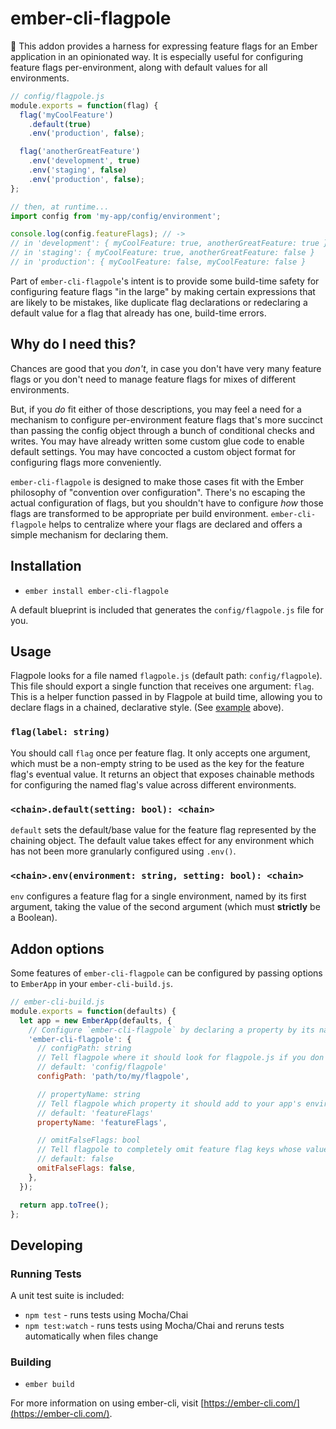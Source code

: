 # ember-cli-flagpole

🎏 This addon provides a harness for expressing feature flags for an Ember application in an opinionated way. It is especially useful for configuring feature flags per-environment, along with default values for all environments.

<a id="example"></a>

```javascript
// config/flagpole.js
module.exports = function(flag) {
  flag('myCoolFeature')
    .default(true)
    .env('production', false);

  flag('anotherGreatFeature')
    .env('development', true)
    .env('staging', false)
    .env('production', false);
};

// then, at runtime...
import config from 'my-app/config/environment';

console.log(config.featureFlags); // ->
// in 'development': { myCoolFeature: true, anotherGreatFeature: true }
// in 'staging': { myCoolFeature: true, anotherGreatFeature: false }
// in 'production': { myCoolFeature: false, myCoolFeature: false }
```

Part of `ember-cli-flagpole`'s intent is to provide some build-time safety for configuring feature flags "in the large" by making certain expressions that are likely to be mistakes, like duplicate flag declarations or redeclaring a default value for a flag that already has one, build-time errors.

## Why do I need this?
Chances are good that you _don't_, in case you don't have very many feature flags or you don't need to manage feature flags for mixes of different environments.

But, if you _do_ fit either of those descriptions, you may feel a need for a mechanism to configure per-environment feature flags that's more succinct than passing the config object through a bunch of conditional checks and writes. You may have already written some custom glue code to enable default settings. You may have concocted a custom object format for configuring flags more conveniently.

`ember-cli-flagpole` is designed to make those cases fit with the Ember philosophy of "convention over configuration". There's no escaping the actual configuration of flags, but you shouldn't have to configure _how_ those flags are transformed to be appropriate per build environment. `ember-cli-flagpole` helps to centralize where your flags are declared and offers a simple mechanism for declaring them.

## Installation

* `ember install ember-cli-flagpole`

A default blueprint is included that generates the `config/flagpole.js` file for you.

## Usage
Flagpole looks for a file named `flagpole.js` (default path: `config/flagpole`). This file should export a single function that receives one argument: `flag`. This is a helper function passed in by Flagpole at build time, allowing you to declare flags in a chained, declarative style. (See [example](#example) above).

### `flag(label: string)`
You should call `flag` once per feature flag. It only accepts one argument, which must be a non-empty string to be used as the key for the feature flag's eventual value. It returns an object that exposes chainable methods for configuring the named flag's value across different environments.

### `<chain>.default(setting: bool): <chain>`
`default` sets the default/base value for the feature flag represented by the chaining object. The default value takes effect for any environment which has not been more granularly configured using `.env()`.

### `<chain>.env(environment: string, setting: bool): <chain>`
`env` configures a feature flag for a single environment, named by its first argument, taking the value of the second argument (which must **strictly** be a Boolean).

## Addon options
Some features of `ember-cli-flagpole` can be configured by passing options to `EmberApp` in your `ember-cli-build.js`.


```javascript
// ember-cli-build.js
module.exports = function(defaults) {
  let app = new EmberApp(defaults, {
    // Configure `ember-cli-flagpole` by declaring a property by its name in the `options` argument to `EmberApp`.
    'ember-cli-flagpole': {
      // configPath: string
      // Tell flagpole where it should look for flagpole.js if you don't want to use the default location. Omit the extension.
      // default: 'config/flagpole'
      configPath: 'path/to/my/flagpole',

      // propertyName: string
      // Tell flagpole which property it should add to your app's environment config to hold the flag values.
      // default: 'featureFlags'
      propertyName: 'featureFlags',

      // omitFalseFlags: bool
      // Tell flagpole to completely omit feature flag keys whose value is `false` for the current environment, instead of including them with the value `false`.
      // default: false
      omitFalseFlags: false,
    },
  });

  return app.toTree();
};
```

## Developing

### Running Tests
A unit test suite is included:
* `npm test` - runs tests using Mocha/Chai
* `npm test:watch` - runs tests using Mocha/Chai and reruns tests automatically when files change

### Building

* `ember build`

For more information on using ember-cli, visit [https://ember-cli.com/](https://ember-cli.com/).
